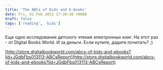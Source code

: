 ```yaml
---
title: 'The ABCs of Kids and E-books'
date: Fri, 01 Feb 2013 17:39:30 +0000
draft: false
tags: ['reading', 'kids']
---
```


Еще одно исследование детского чтения электронных книг. На этот раз - от Digital Books World. И за деньги. Если купите, дадите почитать? ;)

[http://store.digitalbookworld.com/abcs-of-kids-and-ebooks?lid=JGdbFbs013113-ABCsReport](http://store.digitalbookworld.com/abcs-of-kids-and-ebooks?lid=JGdbFbs013113-ABCsReport)